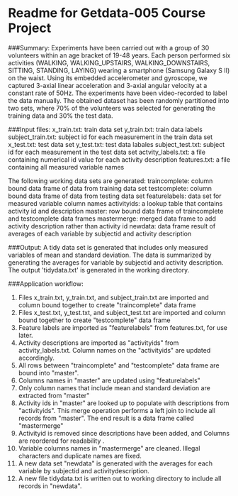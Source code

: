 Readme for Getdata-005 Course Project
=======================
###Summary:
Experiments have been carried out with a group of 30 volunteers
within an age bracket of 19-48 years. Each person performed six
activities (WALKING, WALKING_UPSTAIRS, WALKING_DOWNSTAIRS, SITTING,
STANDING, LAYING) wearing a smartphone (Samsung Galaxy S II) on the
waist. Using its embedded accelerometer and gyroscope, we captured
3-axial linear acceleration and 3-axial angular velocity at a constant
rate of 50Hz. The experiments have been video-recorded to label the data
manually. The obtained dataset has been randomly partitioned into two
sets, where 70% of the volunteers was selected for generating the
training data and 30% the test data. 

###Input files:
x_train.txt: train data set
y_train.txt: train data labels
subject_train.txt: subject id for each measurement in the train data set
x_test.txt: test data set
y_test.txt: test data labales
subject_test.txt: subject id for each measurement in the test data set
actvity_labels.txt: a file containing numerical id value for each activity description
features.txt: a file containing all measured variable names

The following working data sets are generated:
traincomplete: column bound data frame of data from training data set
testcomplete: column bound data frame of data from testing data set
featurelabels: data set for measured variable column names
activityids: a lookup table that contains activity id and description
master: row bound data frame of traincomplete and testcomplete data frames
mastermerge: merged data frame to add activity description rather than activity id
newdata: data frame result of averages of each variable by subjectid and activity 
description

###Output:
A tidy data set is generated that includes only measured variables of mean and standard
deviation. The data is summarized by generating the averages for variable by subjectid and 
activity description. The output 'tidydata.txt' is generated in the working directory.


###Application workflow:
1. Files x_train.txt, y_train.txt, and subject_train.txt are imported and column bound 
together to create "traincomplete" data frame
2. Files x_test.txt, y_test.txt, and subject_test.txt are imported and column bound 
together to create "testcomplete" data frame
3. Feature labels are imported as "featurelabels" from features.txt, for use later.
4. Activity descriptions are imported as "activityids" from activity_labels.txt. Column
names on the "activityids" are updated accordingly.
5. All rows between "traincomplete" and "testcomplete" data frame are bound into "master".
6. Columns names in "master" are updated using "featurelabels"
7. Only column names that include mean and standard deviation are extracted from "master"
8. Activity ids in "master" are looked up to populate with descriptions from "activityids".
This merge operation performs a left join to include all records from "master". The end
result is a data frame called "mastermerge"
9. Activityid is removed since descriptions have been added, and Columns are reordered 
for readability .
10. Variable columns names in "mastermerge" are cleaned. Illegal characters and duplicate
names are fixed.
11. A new data set "newdata" is generated with the averages for each variable by subjectid
and activitydescription.
12. A new file tidydata.txt is written out to working directory to include all records 
in "newdata".